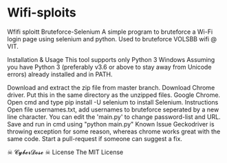 # Wifi-sploits
Wfifi sploitt
Bruteforce-Selenium
A simple program to bruteforce a Wi-Fi login page using selenium and python. Used to bruteforce VOLSBB wifi @ VIT.

Installation & Usage
This tool supports only Python 3
Windows
Assuming you have Python 3 (preferably v3.6 or above to stay away from Unicode errors) already installed and in PATH.

Download and extract the zip file from master branch.
Download Chrome driver. Put this in the same directory as the unzipped files.
Google Chrome.
Open cmd and type pip install -U selenium to install Selenium.
Instructions
Open file usernames.txt, add usernames to bruteforce seperated by a new line character.
You can edit the 'main.py' to change password-list and URL.
Save and run in cmd using "python main.py"
Known Issue
Geckodriver is throwing exception for some reason, whereas chrome works great with the same code. Start a pull-request if someone can suggest a fix.

☠ 𝓒𝔂𝓫𝓮𝓻𝓓𝓸𝓼𝓮 ☠
License
The MIT License
